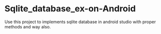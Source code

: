 # Sqlite_database_ex-on-Android
Use this project to implements 
sqlite database in android studio 
with proper methods and way also.
